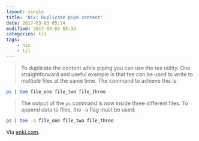 ```yaml
---
layout: single
title: 'Nix: Duplicate pipe content'
date: 2017-03-03 05:34
modified: 2017-03-03 05:34
categories: til
tags:
    - nix
    - til
---
```


> To duplicate the content while piping you can use the tee utility.
> One straightforward and useful example is that tee can be used to write to multiple files
> at the same time.
> The command to achieve this is:

```bash
ps | tee file_one file_two file_three
```

> The output of the `ps` command is now inside three different files.
> To append data to files, the `-a` flag must be used:

```bash
ps | tee -a file_one file_two file_three
```

Via [enki.com](https://app.enkipro.com/#/insight/56f437459d23a008008ad6b1).
